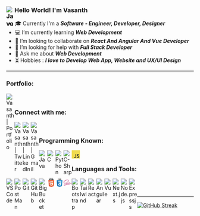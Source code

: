 ### Hello World! I'm Vasanth <img align="left" alt="Java" width="22px" src="https://emojis.slackmojis.com/emojis/images/1593555389/9579/blob_excited.gif?1593555389" />
- 🎓 Currently I'm a ***Software - Engineer, Developer, Designer***
- 💻 I’m currently learning ***Web Development***
- 👬 I’m looking to collaborate on ***React And Angular And Vue Developer***
- 🔭 I’m looking for help with ***Full Stack Developer***
- 💬 Ask me about ***Web Development***
- ⏳ Hobbies : ***I love to Develop Web App, Website and UX/UI Design***
<hr/>

### Portfolio:

[<img align="left" alt="Vasanth | Portfolio" width="22px" src="https://vasanth1009.github.io/Personal-Portfolio/Image/favicon.png" />][website]
<br />

### Connect with me:

[<img align="left" alt="Vasanth | Twitter" width="22px" src="https://abs.twimg.com/favicons/twitter.ico" />][twitter]
[<img align="left" alt="Vasanth | LinkedIn" width="22px" src="https://static-exp1.licdn.com/sc/h/al2o9zrvru7aqj8e1x2rzsrca" />][linkedin]
[<img align="left" alt="Vasanth | Gmail" width="22px" src="https://ssl.gstatic.com/ui/v1/icons/mail/rfr/gmail.ico" />][gmail]
<br />

### Programming Known:

<img align="left" alt="Java" width="22px" src="https://img.icons8.com/color/48/000000/java.png" />
<img align="left" alt="C" width="22px" src="https://img.icons8.com/color/48/000000/c-programming.png" />
<img align="left" alt="Python" width="22px" src="https://img.icons8.com/color/48/000000/python.png" />
<img align="left" alt="C-Sharp" width="22px" src="https://img.icons8.com/color/48/000000/c-sharp-logo-2.png" />
<img align="left" alt="JS" width="22px" src="https://raw.githubusercontent.com/github/explore/80688e429a7d4ef2fca1e82350fe8e3517d3494d/topics/javascript/javascript.png" />
<br />

### Languages and Tools:

<img align="left" alt="VS Code" width="22px" src="https://code.visualstudio.com/favicon.ico" />
<img align="left" alt="PostMan" width="22px" src="https://icons8.com/icon/EPbEfEa7o8CB/postman-is-the-only-complete-api-development-environment" />
<img align="left" alt="Git" width="22px" src="https://git-scm.com/favicon.ico" />
<img align="left" alt="GitHub" width="22px" src="https://github.com/fluidicon.png" />
<img align="left" alt="BigBucket" width="22px" src="https://d301sr5gafysq2.cloudfront.net/frontbucket/parcel/present/build-favicon-default.5ced79d9.ico" />
<img align="left" alt="HTML5" width="22px" src="https://raw.githubusercontent.com/github/explore/80688e429a7d4ef2fca1e82350fe8e3517d3494d/topics/html/html.png" />
<img align="left" alt="CSS3" width="22px" src="https://raw.githubusercontent.com/github/explore/80688e429a7d4ef2fca1e82350fe8e3517d3494d/topics/css/css.png" />
<img align="left" alt="Sass" width="22px" src="https://raw.githubusercontent.com/github/explore/80688e429a7d4ef2fca1e82350fe8e3517d3494d/topics/sass/sass.png" />
<img align="left" alt="Bootstrap" width="22px" src="https://getbootstrap.com/docs/5.0/assets/img/favicons/favicon.ico" />
<img align="left" alt="Tailwind" width="22px" src="https://tailwindcss.com/favicons/favicon-16x16.png" />
<img align="left" alt="React" width="22px" src="https://reactjs.org/favicon.ico" />
<img align="left" alt="Angular" width="22px" src="https://angular.io/assets/images/favicons/favicon.ico" />
<img align="left" alt="Vue" width="22px" src="https://vuejs.org/logo.svg" />
<img align="left" alt="Next.js" width="22px" src="https://nextjs.org/static/favicon/favicon.ico" />
<img align="left" alt="Node.js" width="22px" src="https://nodejs.org/static/images/favicons/favicon.ico" />
<img align="left" alt="Expressjs" width="22px" src="https://expressjs.com/images/favicon.png" />
<br/>
<br/>
<hr/>

[![GitHub Streak](https://github-readme-streak-stats.herokuapp.com?user=Vasanth1009&theme=dark&hide_border=true)](https://git.io/streak-stats)
<br />
<br />
<br />

[website]: https://vasanth1009.github.io/Personal-Portfolio/
[twitter]: https://twitter.com/Vasanth10091999
[linkedin]: https://www.linkedin.com/in/vasanthprabhakaran/
[gmail]: mailto:vasanthprabhakaran1999@gmail.com
